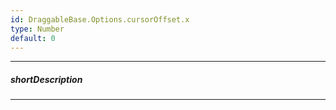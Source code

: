 ```yaml
---
id: DraggableBase.Options.cursorOffset.x
type: Number
default: 0
---
```

---
##### shortDescription
<!-- Description goes here -->

---
<!-- Description goes here -->